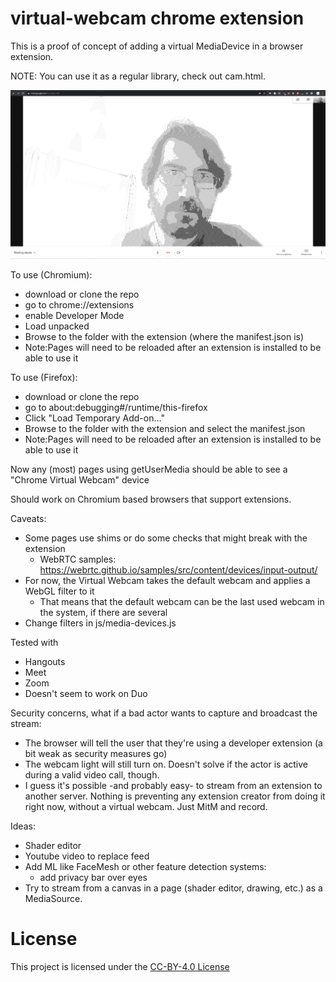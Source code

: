 # virtual-webcam chrome extension

This is a proof of concept of adding a virtual MediaDevice in a browser extension.

NOTE: You can use it as a regular library, check out cam.html.

![Virtual webcam](shader-cam.png)

To use (Chromium):
- download or clone the repo
- go to chrome://extensions
- enable Developer Mode
- Load unpacked
- Browse to the folder with the extension (where the manifest.json is)
- Note:Pages will need to be reloaded after an extension is installed to be able to use it

To use (Firefox):
- download or clone the repo
- go to about:debugging#/runtime/this-firefox
- Click "Load Temporary Add-on..."
- Browse to the folder with the extension and select the manifest.json
- Note:Pages will need to be reloaded after an extension is installed to be able to use it

Now any (most) pages using getUserMedia should be able to see a "Chrome Virtual Webcam" device

Should work on Chromium based browsers that support extensions.

Caveats:
- Some pages use shims or do some checks that might break with the extension 
  - WebRTC samples: https://webrtc.github.io/samples/src/content/devices/input-output/
- For now, the Virtual Webcam takes the default webcam and applies a WebGL filter to it
  - That means that the default webcam can be the last used webcam in the system, if there are several
- Change filters in js/media-devices.js

Tested with
- Hangouts
- Meet
- Zoom
- Doesn't seem to work on Duo

Security concerns, what if a bad actor wants to capture and broadcast the stream:
- The browser will tell the user that they're using a developer extension (a bit weak as security measures go)
- The webcam light will still turn on. Doesn't solve if the actor is active during a valid video call, though.
- I guess it's possible -and probably easy- to stream from an extension to another server. Nothing is preventing any extension creator from doing it right now, without a virtual webcam. Just MitM and record.

Ideas:
- Shader editor
- Youtube video to replace feed
- Add ML like FaceMesh or other feature detection systems:
  - add privacy bar over eyes
- Try to stream from a canvas in a page (shader editor, drawing, etc.) as a MediaSource.
  

# License
This project is licensed under the [CC-BY-4.0 License](https://creativecommons.org/licenses/by/4.0/)
